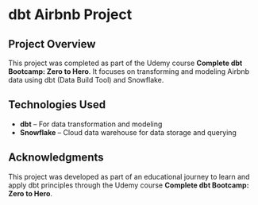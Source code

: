 # dbt Airbnb Project

## Project Overview
This project was completed as part of the Udemy course **Complete dbt Bootcamp: Zero to Hero**. It focuses on transforming and modeling Airbnb data using dbt (Data Build Tool) and Snowflake.

## Technologies Used
- **dbt** – For data transformation and modeling
- **Snowflake** – Cloud data warehouse for data storage and querying

## Acknowledgments
This project was developed as part of an educational journey to learn and apply dbt principles through the Udemy course **Complete dbt Bootcamp: Zero to Hero**.
